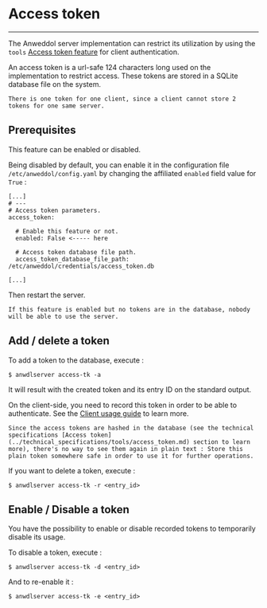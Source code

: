 # Access token

----

The Anweddol server implementation can restrict its utilization by using the `tools` [Access token feature](https://anweddol-server.readthedocs.io/en/latest/technical_specifications/tools/access_token.html) for client authentication.

An access token is a url-safe 124 characters long used on the implementation to restrict access.
These tokens are stored in a SQLite database file on the system.

```{note}
There is one token for one client, since a client cannot store 2 tokens for one same server.
```

## Prerequisites

This feature can be enabled or disabled.

Being disabled by default, you can enable it in the configuration file `/etc/anweddol/config.yaml` by changing the affiliated `enabled` field value for `True` : 

```
[...]
# ---
# Access token parameters.
access_token:

  # Enable this feature or not.
  enabled: False <----- here

  # Access token database file path.
  access_token_database_file_path: /etc/anweddol/credentials/access_token.db

[...]
```

Then restart the server.

```{warning} 
If this feature is enabled but no tokens are in the database, nobody will be able to use the server. 
```

## Add / delete a token

To add a token to the database, execute : 

```
$ anwdlserver access-tk -a
```

It will result with the created token and its entry ID on the standard output.

On the client-side, you need to record this token in order to be able to authenticate.
See the [Client usage guide](https://anweddol-client.readthedocs.io/en/latest/usage_guide/index.html) to learn more.

```{warning}
Since the access tokens are hashed in the database (see the technical specifications [Access token](../technical_specifications/tools/access_token.md) section to learn more), there's no way to see them again in plain text : Store this plain token somewhere safe in order to use it for further operations.
```

If you want to delete a token, execute : 

```
$ anwdlserver access-tk -r <entry_id>
```

## Enable / Disable a token

You have the possibility to enable or disable recorded tokens to temporarily disable its usage.

To disable a token, execute : 

```
$ anwdlserver access-tk -d <entry_id>
```

And to re-enable it : 

```
$ anwdlserver access-tk -e <entry_id>
```